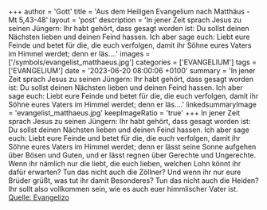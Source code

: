 +++
author = 'Gott'
title = 'Aus dem Heiligen Evangelium nach Matthäus - Mt 5,43-48'
layout = 'post'
description = 'In jener Zeit sprach Jesus zu seinen Jüngern: Ihr habt gehört, dass gesagt worden ist: Du sollst deinen Nächsten lieben und deinen Feind hassen. Ich aber sage euch: Liebt eure Feinde und betet für die, die euch verfolgen, damit ihr Söhne eures Vaters im Himmel werdet; denn er läs....'
images = ['/symbols/evangelist_matthaeus.jpg']
categories = ['EVANGELIUM']
tags = ['EVANGELIUM']
date = '2023-06-20 08:00:06 +0100'
summary = 'In jener Zeit sprach Jesus zu seinen Jüngern: Ihr habt gehört, dass gesagt worden ist: Du sollst deinen Nächsten lieben und deinen Feind hassen. Ich aber sage euch: Liebt eure Feinde und betet für die, die euch verfolgen, damit ihr Söhne eures Vaters im Himmel werdet; denn er läs....'
linkedsummaryImage = 'evangelist_matthaeus.jpg'
keepImageRatio = 'true'
+++
In jener Zeit sprach Jesus zu seinen Jüngern: Ihr habt gehört, dass gesagt worden ist: Du sollst deinen Nächsten lieben und deinen Feind hassen.
Ich aber sage euch: Liebt eure Feinde und betet für die, die euch verfolgen,
damit ihr Söhne eures Vaters im Himmel werdet; denn er lässt seine Sonne aufgehen über Bösen und Guten, und er lässt regnen über Gerechte und Ungerechte.<!--more-->
Wenn ihr nämlich nur die liebt, die euch lieben, welchen Lohn könnt ihr dafür erwarten? Tun das nicht auch die Zöllner?
Und wenn ihr nur eure Brüder grüßt, was tut ihr damit Besonderes? Tun das nicht auch die Heiden?
Ihr sollt also vollkommen sein, wie es auch euer himmlischer Vater ist.<br> [Quelle: Evangelizo](https://evangeliumtagfuertag.org/DE/gospel)
